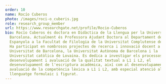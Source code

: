 ```yaml
---
order: 10
name: Rocío Cuberos
photo: /images/roci-o_cuberis.jpg
role: research_group_member
url: https://www.researchgate.net/profile/Rocio-Cuberos
bio: Rocío Cuberos és doctora en Didàctica de la Llengua per la Universitat de
  Barcelona. Actualment és Professora Ajudant Doctora al Departament de Llengua
  Espanyola a la Facultat de Filologia de la Universitat Complutense de Madrid.
  Ha participat en nombrosos projectes de recerca i innovació docent a la
  Universitat de Barcelona, la Universitat Autònoma de Barcelona i la
  Universitat catòlica de Lovaina. Es dedica a investigar els processos de
  desenvolupament i avaluació de la qualitat textual a L1 i L2, el
  desenvolupament de l'escriptura acadèmica, així com al desenvolupament i
  avaluació de la competència lèxica a L1 i L2, amb especial atenció al
  llenguatge formulaic i figurat.
---
```

